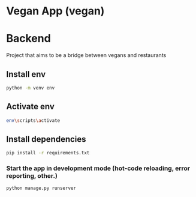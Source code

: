 # Vegan App (vegan)
# Backend

Project that aims to be a bridge between vegans and restaurants

## Install env
```bash
python -m venv env
```

## Activate env
```bash
env\scripts\activate
```

## Install dependencies
```bash
pip install -r requirements.txt
```

### Start the app in development mode (hot-code reloading, error reporting, other.)
```bash
python manage.py runserver
```

